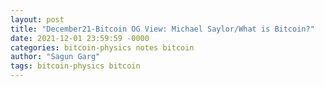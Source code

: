 ```yaml
---
layout: post
title: "December21-Bitcoin OG View: Michael Saylor/What is Bitcoin?"
date: 2021-12-01 23:59:59 -0000
categories: bitcoin-physics notes bitcoin
author: "Sagun Garg"
tags: bitcoin-physics bitcoin
---
```


